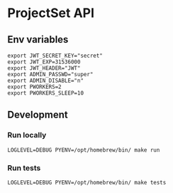 # ProjectSet API

## Env variables


```
export JWT_SECRET_KEY="secret"
export JWT_EXP=31536000
export JWT_HEADER="JWT"
export ADMIN_PASSWD="super"
export ADMIN_DISABLE="n"
export PWORKERS=2
export PWORKERS_SLEEP=10

```

## Development

### Run locally

```
LOGLEVEL=DEBUG PYENV=/opt/homebrew/bin/ make run

```

### Run tests

```
LOGLEVEL=DEBUG PYENV=/opt/homebrew/bin/ make tests
```
